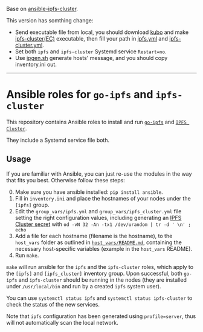 Base on [ansible-ipfs-cluster](https://github.com/hsanjuan/ansible-ipfs-cluster).

This version has somthing change:
- Send executable file from local, you should download [kubo](https://dist.ipfs.tech/#kubo) and make [ipfs-cluster(EC)](https://github.com/loomts/ipfs-cluster) executable, then fill your path in [ipfs.yml](group_vars/ipfs.yml) and [ipfs-cluster.yml](group_vars/ipfs-cluster.yml).
- Set both `ipfs` and `ipfs-cluster` Systemd service `Restart=no`.
- Use [ipgen.sh](host_vars/ipgen.sh) generate hosts' message, and you should copy inventory.ini out.

---

# Ansible roles for `go-ipfs` and `ipfs-cluster`

This repository contains Ansible roles to install and run
[`go-ipfs`](https://github.com/ipfs/go-ipfs) and
[`IPFS Cluster`](https://github.com/ipfs/ipfs-cluster).

They include a Systemd service file both.

## Usage

If you are familiar with Ansible, you can just re-use the modules in the way
that fits you best. Otherwise follow these steps:

0. Make sure you have ansible installed: `pip install ansible`.
1. Fill in `inventory.ini` and place the hostnames of your nodes under the `[ipfs]` group.
2. Edit the `group_vars/ipfs.yml` and `group_vars/ipfs_cluster.yml` file
   setting the right configuration values, including generating an
   [IPFS Cluster secret](https://cluster.ipfs.io/documentation/guides/security/#the-cluster-secret)
   with `od -vN 32 -An -tx1 /dev/urandom | tr -d ' \n' ; echo`
3. Add a file for each hostname (filename is the hostname), to the `host_vars`
   folder as outlined in [`host_vars/README.md`](host_vars/README.md),
   containing the necessary host-specific variables (example in the
   `host_vars` README).
4. Run `make`.

`make` will run ansible for the `ipfs` and the `ipfs-cluster` roles, which
apply to the `[ipfs]` and `[ipfs_cluster]` inventory group. Upon successful,
both `go-ipfs` and `ipfs-cluster` should be running in the nodes (they are
installed under `/usr/local/bin` and run by a created `ipfs` system user).

You can use `systemctl status ipfs` and `systemctl status ipfs-cluster` to
check the status of the new services.

Note that `ipfs` configuration has been generated using `profile=server`, thus
will not automatically scan the local network.
